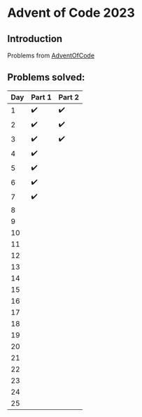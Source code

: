 ﻿# Advent of Code 2023

## Introduction

Problems from [AdventOfCode](https://adventofcode.com/)

## Problems solved:

|Day | Part 1                | Part 2             |
:----|:----------------------|:-------------------| 
| 1   | :heavy_check_mark:    | :heavy_check_mark: |
| 2   | :heavy_check_mark:    | :heavy_check_mark: |
| 3   | :heavy_check_mark:    | :heavy_check_mark: |
| 4   | :heavy_check_mark:    |                    |
| 5   | :heavy_check_mark:    |                    |
| 6   | :heavy_check_mark:    |                    |
| 7   | :heavy_check_mark:    |                    |
| 8   |                       |                    |
| 9   |                       |                    |
| 10  |                       |                    |
| 11  |                       |                    |
| 12  |                       |                    |
| 13  |                       |                    |
| 14  |                       |                    |
| 15  |                       |                    |
| 16  |                       |                    |
| 17  |                       |                    |
| 18  |                       |                    |
| 19  |                       |                    |
| 20  |                       |                    |
| 21  |                       |                    |
| 22  |                       |                    |
| 23  |                       |                    |
| 24  |                       |                    |
| 25  |                       |                    |